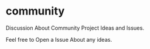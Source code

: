# community
Discussion About Community Project Ideas and Issues.

Feel free to Open a Issue About any ideas. 
